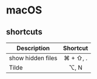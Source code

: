 # macOS

## shortcuts


| Description       | Shortcut      | 
| ----------------- |:-------------:|
| show hidden files | ⌘ + ⇧, .      |
| Tilde             | ⌥, N          |
